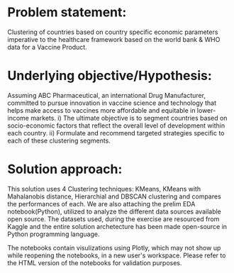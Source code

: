 # Problem statement:
Clustering of countries based on country specific economic parameters imperative to the healthcare framework based on the world bank &amp; WHO data for a Vaccine Product.

# Underlying objective/Hypothesis:
Assuming ABC Pharmaceutical, an international Drug Manufacturer, committed to pursue innovation in vaccine science and technology that helps make access to vaccines more affordable and equitable in lower-income markets.
  i) The ultimate objective is to segment countries based on socio-economic factors that reflect the overall level of development within each country.
  ii) Formulate and recommend targeted strategies specific to each of these clustering segments.
  
# Solution approach:
This solution uses 4 Clustering techniques: KMeans, KMeans with Mahalanobis distance, Hierarchial and DBSCAN clustering and compares the performances of each.
We are also attaching the prelim EDA notebook(Python), utilized to analyze the different data sources available open source. The datasets used, during the exercise are resourced from Kaggle and the entire solution archetecture has been made open-source in Python programming language.

The notebooks contain visulizations using Plotly, which may not show up while reopening the notebooks, in a new user's workspace. Please refer to the HTML version of the notebooks for validation purposes.



